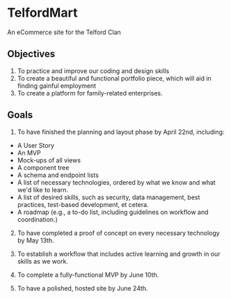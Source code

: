 # TelfordMart
An eCommerce site for the Telford Clan

## Objectives

1. To practice and improve our coding and design skills
2. To create a beautiful and functional portfolio piece, which will aid in finding gainful employment
3. To create a platform for family-related enterprises. 

## Goals

1. To have finished the planning and layout phase by April 22nd, including:
  - A User Story
  - An MVP
  - Mock-ups of all views
  - A component tree
  - A schema and endpoint lists
  - A list of necessary technologies, ordered by what we know and what we'd like to learn.
  - A list of desired skills, such as security, data management, best practices, test-based development, et cetera.
  - A roadmap (e.g., a to-do list, including guidelines on workflow and coordination.)

2. To have completed a proof of concept on every necessary technology by May 13th.

3. To establish a workflow that includes active learning and growth in our skills as we work. 

4. To complete a fully-functional MVP by June 10th. 

5. To have a polished, hosted site by June 24th.